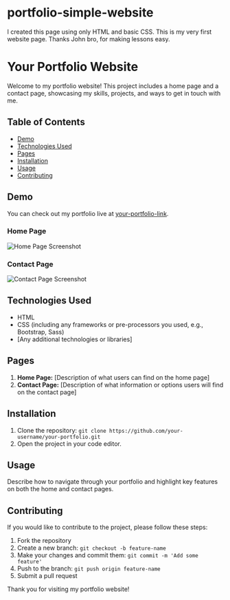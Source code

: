 # portfolio-simple-website
I created this page using only HTML and basic CSS. This is my very first website page. Thanks John bro, for making lessons easy.
# Your Portfolio Website

Welcome to my portfolio website! This project includes a home page and a contact page, showcasing my skills, projects, and ways to get in touch with me.

## Table of Contents

- [Demo](#demo)
- [Technologies Used](#technologies-used)
- [Pages](#pages)
- [Installation](#installation)
- [Usage](#usage)
- [Contributing](#contributing)

## Demo

You can check out my portfolio live at [your-portfolio-link](http://your-portfolio-link.com).

### Home Page

![Home Page Screenshot](home-screenshot.png)

### Contact Page

![Contact Page Screenshot](contact-screenshot.png)

## Technologies Used

- HTML
- CSS (including any frameworks or pre-processors you used, e.g., Bootstrap, Sass)
- [Any additional technologies or libraries]

## Pages

1. **Home Page:** [Description of what users can find on the home page]
2. **Contact Page:** [Description of what information or options users will find on the contact page]

## Installation

1. Clone the repository: `git clone https://github.com/your-username/your-portfolio.git`
2. Open the project in your code editor.

## Usage

Describe how to navigate through your portfolio and highlight key features on both the home and contact pages.

## Contributing

If you would like to contribute to the project, please follow these steps:

1. Fork the repository
2. Create a new branch: `git checkout -b feature-name`
3. Make your changes and commit them: `git commit -m 'Add some feature'`
4. Push to the branch: `git push origin feature-name`
5. Submit a pull request

Thank you for visiting my portfolio website!
